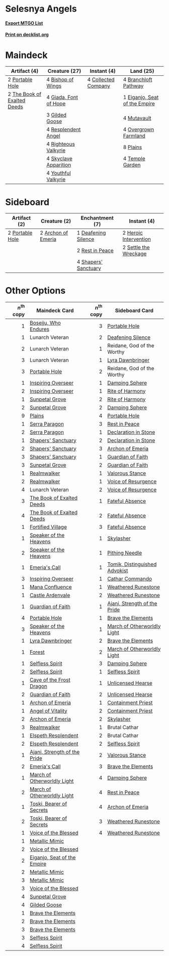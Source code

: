 # Selesnya Angels

#### [Export MTGO List](../collection/Selesnya%20Angels/Selesnya%20Angels.txt)
#### [Print on decklist.org](http://decklist.org/?deckmain=4%09Bishop%20of%20Wings%0A4%09Branchloft%20Pathway%0A4%09Collected%20Company%0A1%09Eiganjo,%20Seat%20of%20the%20Empire%0A4%09Giada,%20Font%20of%20Hope%0A3%09Gilded%20Goose%0A4%09Mutavault%0A4%09Overgrown%20Farmland%0A8%09Plains%0A2%09Portable%20Hole%0A4%09Resplendent%20Angel%0A4%09Righteous%20Valkyrie%0A4%09Skyclave%20Apparition%0A4%09Temple%20Garden%0A2%09The%20Book%20of%20Exalted%20Deeds%0A4%09Youthful%20Valkyrie&deckside=2%09Archon%20of%20Emeria%0A1%09Deafening%20Silence%0A2%09Heroic%20Intervention%0A2%09Portable%20Hole%0A2%09Rest%20in%20Peace%0A2%09Settle%20the%20Wreckage%0A4%09Shapers'%20Sanctuary)
# Maindeck

|                                             Artifact (4)                                             |                                         Creature (27)                                          |                                         Instant (4)                                          |                                               Land (25)                                                |
|------------------------------------------------------------------------------------------------------|------------------------------------------------------------------------------------------------|----------------------------------------------------------------------------------------------|--------------------------------------------------------------------------------------------------------|
|2 [Portable Hole](http://gatherer.wizards.com/Pages/Card/Details.aspx?multiverseid=527320)            |4 [Bishop of Wings](http://gatherer.wizards.com/Pages/Card/Details.aspx?multiverseid=466762)    |4 [Collected Company](http://gatherer.wizards.com/Pages/Card/Details.aspx?multiverseid=394519)|4 [Branchloft Pathway](http://gatherer.wizards.com/Pages/Card/Details.aspx?multiverseid=491909)         |
|2 [The Book of Exalted Deeds](http://gatherer.wizards.com/Pages/Card/Details.aspx?multiverseid=527291)|4 [Giada, Font of Hope](http://gatherer.wizards.com/Pages/Card/Details.aspx?multiverseid=555215)|                                                                                              |1 [Eiganjo, Seat of the Empire](http://gatherer.wizards.com/Pages/Card/Details.aspx?multiverseid=548581)|
|                                                                                                      |3 [Gilded Goose](http://gatherer.wizards.com/Pages/Card/Details.aspx?multiverseid=473122)       |                                                                                              |4 [Mutavault](http://gatherer.wizards.com/Pages/Card/Details.aspx?multiverseid=370733)                  |
|                                                                                                      |4 [Resplendent Angel](http://gatherer.wizards.com/Pages/Card/Details.aspx?multiverseid=447170)  |                                                                                              |4 [Overgrown Farmland](http://gatherer.wizards.com/Pages/Card/Details.aspx?multiverseid=535064)         |
|                                                                                                      |4 [Righteous Valkyrie](http://gatherer.wizards.com/Pages/Card/Details.aspx?multiverseid=503630) |                                                                                              |8 [Plains](http://gatherer.wizards.com/Pages/Card/Details.aspx?multiverseid=439856)                     |
|                                                                                                      |4 [Skyclave Apparition](http://gatherer.wizards.com/Pages/Card/Details.aspx?multiverseid=495603)|                                                                                              |4 [Temple Garden](http://gatherer.wizards.com/Pages/Card/Details.aspx?multiverseid=405112)              |
|                                                                                                      |4 [Youthful Valkyrie](http://gatherer.wizards.com/Pages/Card/Details.aspx?multiverseid=506924)  |                                                                                              |                                                                                                        |


# Sideboard

|                                       Artifact (2)                                       |                                        Creature (2)                                         |                                        Enchantment (7)                                        |                                          Instant (4)                                           |
|------------------------------------------------------------------------------------------|---------------------------------------------------------------------------------------------|-----------------------------------------------------------------------------------------------|------------------------------------------------------------------------------------------------|
|2 [Portable Hole](http://gatherer.wizards.com/Pages/Card/Details.aspx?multiverseid=527320)|2 [Archon of Emeria](http://gatherer.wizards.com/Pages/Card/Details.aspx?multiverseid=495594)|1 [Deafening Silence](http://gatherer.wizards.com/Pages/Card/Details.aspx?multiverseid=472972) |2 [Heroic Intervention](http://gatherer.wizards.com/Pages/Card/Details.aspx?multiverseid=423776)|
|                                                                                          |                                                                                             |2 [Rest in Peace](http://gatherer.wizards.com/Pages/Card/Details.aspx?multiverseid=442021)     |2 [Settle the Wreckage](http://gatherer.wizards.com/Pages/Card/Details.aspx?multiverseid=435186)|
|                                                                                          |                                                                                             |4 [Shapers' Sanctuary](http://gatherer.wizards.com/Pages/Card/Details.aspx?multiverseid=435362)|                                                                                                |


# Other Options

|*n*<sup>th</sup> copy|                                             Maindeck Card                                             |*n*<sup>th</sup> copy|                                             Sideboard Card                                             |
|--------------------:|-------------------------------------------------------------------------------------------------------|--------------------:|--------------------------------------------------------------------------------------------------------|
|                    1|[Boseiju, Who Endures](http://gatherer.wizards.com/Pages/Card/Details.aspx?multiverseid=548579)        |                    3|[Portable Hole](http://gatherer.wizards.com/Pages/Card/Details.aspx?multiverseid=527320)                |
|                    1|Lunarch Veteran                                                                                        |                    2|[Deafening Silence](http://gatherer.wizards.com/Pages/Card/Details.aspx?multiverseid=472972)            |
|                    2|Lunarch Veteran                                                                                        |                    1|Reidane, God of the Worthy                                                                              |
|                    3|Lunarch Veteran                                                                                        |                    1|[Lyra Dawnbringer](http://gatherer.wizards.com/Pages/Card/Details.aspx?multiverseid=442914)             |
|                    3|[Portable Hole](http://gatherer.wizards.com/Pages/Card/Details.aspx?multiverseid=527320)               |                    2|Reidane, God of the Worthy                                                                              |
|                    1|[Inspiring Overseer](http://gatherer.wizards.com/Pages/Card/Details.aspx?multiverseid=555219)          |                    1|[Damping Sphere](http://gatherer.wizards.com/Pages/Card/Details.aspx?multiverseid=443101)               |
|                    2|[Inspiring Overseer](http://gatherer.wizards.com/Pages/Card/Details.aspx?multiverseid=555219)          |                    1|[Rite of Harmony](http://gatherer.wizards.com/Pages/Card/Details.aspx?multiverseid=535032)              |
|                    1|[Sunpetal Grove](http://gatherer.wizards.com/Pages/Card/Details.aspx?multiverseid=420946)              |                    2|[Rite of Harmony](http://gatherer.wizards.com/Pages/Card/Details.aspx?multiverseid=535032)              |
|                    2|[Sunpetal Grove](http://gatherer.wizards.com/Pages/Card/Details.aspx?multiverseid=420946)              |                    2|[Damping Sphere](http://gatherer.wizards.com/Pages/Card/Details.aspx?multiverseid=443101)               |
|                    9|[Plains](http://gatherer.wizards.com/Pages/Card/Details.aspx?multiverseid=439856)                      |                    4|[Portable Hole](http://gatherer.wizards.com/Pages/Card/Details.aspx?multiverseid=527320)                |
|                    1|[Serra Paragon](http://gatherer.wizards.com/Pages/Card/Details.aspx?multiverseid=574512)               |                    3|[Rest in Peace](http://gatherer.wizards.com/Pages/Card/Details.aspx?multiverseid=442021)                |
|                    2|[Serra Paragon](http://gatherer.wizards.com/Pages/Card/Details.aspx?multiverseid=574512)               |                    1|[Declaration in Stone](http://gatherer.wizards.com/Pages/Card/Details.aspx?multiverseid=409750)         |
|                    1|[Shapers' Sanctuary](http://gatherer.wizards.com/Pages/Card/Details.aspx?multiverseid=435362)          |                    2|[Declaration in Stone](http://gatherer.wizards.com/Pages/Card/Details.aspx?multiverseid=409750)         |
|                    2|[Shapers' Sanctuary](http://gatherer.wizards.com/Pages/Card/Details.aspx?multiverseid=435362)          |                    3|[Archon of Emeria](http://gatherer.wizards.com/Pages/Card/Details.aspx?multiverseid=495594)             |
|                    3|[Shapers' Sanctuary](http://gatherer.wizards.com/Pages/Card/Details.aspx?multiverseid=435362)          |                    1|[Guardian of Faith](http://gatherer.wizards.com/Pages/Card/Details.aspx?multiverseid=527305)            |
|                    3|[Sunpetal Grove](http://gatherer.wizards.com/Pages/Card/Details.aspx?multiverseid=420946)              |                    2|[Guardian of Faith](http://gatherer.wizards.com/Pages/Card/Details.aspx?multiverseid=527305)            |
|                    1|[Realmwalker](http://gatherer.wizards.com/Pages/Card/Details.aspx?multiverseid=503804)                 |                    1|[Valorous Stance](http://gatherer.wizards.com/Pages/Card/Details.aspx?multiverseid=391950)              |
|                    2|[Realmwalker](http://gatherer.wizards.com/Pages/Card/Details.aspx?multiverseid=503804)                 |                    1|[Voice of Resurgence](http://gatherer.wizards.com/Pages/Card/Details.aspx?multiverseid=368951)          |
|                    4|Lunarch Veteran                                                                                        |                    2|[Voice of Resurgence](http://gatherer.wizards.com/Pages/Card/Details.aspx?multiverseid=368951)          |
|                    3|[The Book of Exalted Deeds](http://gatherer.wizards.com/Pages/Card/Details.aspx?multiverseid=527291)   |                    1|[Fateful Absence](http://gatherer.wizards.com/Pages/Card/Details.aspx?multiverseid=534774)              |
|                    4|[The Book of Exalted Deeds](http://gatherer.wizards.com/Pages/Card/Details.aspx?multiverseid=527291)   |                    2|[Fateful Absence](http://gatherer.wizards.com/Pages/Card/Details.aspx?multiverseid=534774)              |
|                    1|[Fortified Village](http://gatherer.wizards.com/Pages/Card/Details.aspx?multiverseid=410042)           |                    3|[Fateful Absence](http://gatherer.wizards.com/Pages/Card/Details.aspx?multiverseid=534774)              |
|                    1|[Speaker of the Heavens](http://gatherer.wizards.com/Pages/Card/Details.aspx?multiverseid=488246)      |                    1|[Skylasher](http://gatherer.wizards.com/Pages/Card/Details.aspx?multiverseid=369083)                    |
|                    2|[Speaker of the Heavens](http://gatherer.wizards.com/Pages/Card/Details.aspx?multiverseid=488246)      |                    1|[Pithing Needle](http://gatherer.wizards.com/Pages/Card/Details.aspx?multiverseid=129526)               |
|                    1|[Emeria's Call](http://gatherer.wizards.com/Pages/Card/Details.aspx?multiverseid=491633)               |                    1|[Tomik, Distinguished Advokist](http://gatherer.wizards.com/Pages/Card/Details.aspx?multiverseid=460961)|
|                    3|[Inspiring Overseer](http://gatherer.wizards.com/Pages/Card/Details.aspx?multiverseid=555219)          |                    1|[Cathar Commando](http://gatherer.wizards.com/Pages/Card/Details.aspx?multiverseid=534764)              |
|                    1|[Mana Confluence](http://gatherer.wizards.com/Pages/Card/Details.aspx?multiverseid=409573)             |                    1|[Weathered Runestone](http://gatherer.wizards.com/Pages/Card/Details.aspx?multiverseid=503863)          |
|                    1|[Castle Ardenvale](http://gatherer.wizards.com/Pages/Card/Details.aspx?multiverseid=473200)            |                    2|[Weathered Runestone](http://gatherer.wizards.com/Pages/Card/Details.aspx?multiverseid=503863)          |
|                    1|[Guardian of Faith](http://gatherer.wizards.com/Pages/Card/Details.aspx?multiverseid=527305)           |                    1|[Ajani, Strength of the Pride](http://gatherer.wizards.com/Pages/Card/Details.aspx?multiverseid=466756) |
|                    4|[Portable Hole](http://gatherer.wizards.com/Pages/Card/Details.aspx?multiverseid=527320)               |                    1|[Brave the Elements](http://gatherer.wizards.com/Pages/Card/Details.aspx?multiverseid=389450)           |
|                    3|[Speaker of the Heavens](http://gatherer.wizards.com/Pages/Card/Details.aspx?multiverseid=488246)      |                    1|[March of Otherworldly Light](http://gatherer.wizards.com/Pages/Card/Details.aspx?multiverseid=548321)  |
|                    1|[Lyra Dawnbringer](http://gatherer.wizards.com/Pages/Card/Details.aspx?multiverseid=442914)            |                    2|[Brave the Elements](http://gatherer.wizards.com/Pages/Card/Details.aspx?multiverseid=389450)           |
|                    1|[Forest](http://gatherer.wizards.com/Pages/Card/Details.aspx?multiverseid=439860)                      |                    2|[March of Otherworldly Light](http://gatherer.wizards.com/Pages/Card/Details.aspx?multiverseid=548321)  |
|                    1|[Selfless Spirit](http://gatherer.wizards.com/Pages/Card/Details.aspx?multiverseid=414332)             |                    3|[Damping Sphere](http://gatherer.wizards.com/Pages/Card/Details.aspx?multiverseid=443101)               |
|                    2|[Selfless Spirit](http://gatherer.wizards.com/Pages/Card/Details.aspx?multiverseid=414332)             |                    1|[Selfless Spirit](http://gatherer.wizards.com/Pages/Card/Details.aspx?multiverseid=414332)              |
|                    1|[Cave of the Frost Dragon](http://gatherer.wizards.com/Pages/Card/Details.aspx?multiverseid=527540)    |                    1|[Unlicensed Hearse](http://gatherer.wizards.com/Pages/Card/Details.aspx?multiverseid=555447)            |
|                    2|[Guardian of Faith](http://gatherer.wizards.com/Pages/Card/Details.aspx?multiverseid=527305)           |                    2|[Unlicensed Hearse](http://gatherer.wizards.com/Pages/Card/Details.aspx?multiverseid=555447)            |
|                    1|[Archon of Emeria](http://gatherer.wizards.com/Pages/Card/Details.aspx?multiverseid=495594)            |                    1|[Containment Priest](http://gatherer.wizards.com/Pages/Card/Details.aspx?multiverseid=389470)           |
|                    1|[Angel of Vitality](http://gatherer.wizards.com/Pages/Card/Details.aspx?multiverseid=466758)           |                    2|[Containment Priest](http://gatherer.wizards.com/Pages/Card/Details.aspx?multiverseid=389470)           |
|                    2|[Archon of Emeria](http://gatherer.wizards.com/Pages/Card/Details.aspx?multiverseid=495594)            |                    2|[Skylasher](http://gatherer.wizards.com/Pages/Card/Details.aspx?multiverseid=369083)                    |
|                    3|[Realmwalker](http://gatherer.wizards.com/Pages/Card/Details.aspx?multiverseid=503804)                 |                    1|Brutal Cathar                                                                                           |
|                    1|[Elspeth Resplendent](http://gatherer.wizards.com/Pages/Card/Details.aspx?multiverseid=555212)         |                    2|Brutal Cathar                                                                                           |
|                    2|[Elspeth Resplendent](http://gatherer.wizards.com/Pages/Card/Details.aspx?multiverseid=555212)         |                    2|[Selfless Spirit](http://gatherer.wizards.com/Pages/Card/Details.aspx?multiverseid=414332)              |
|                    1|[Ajani, Strength of the Pride](http://gatherer.wizards.com/Pages/Card/Details.aspx?multiverseid=466756)|                    2|[Valorous Stance](http://gatherer.wizards.com/Pages/Card/Details.aspx?multiverseid=391950)              |
|                    2|[Emeria's Call](http://gatherer.wizards.com/Pages/Card/Details.aspx?multiverseid=491633)               |                    3|[Brave the Elements](http://gatherer.wizards.com/Pages/Card/Details.aspx?multiverseid=389450)           |
|                    1|[March of Otherworldly Light](http://gatherer.wizards.com/Pages/Card/Details.aspx?multiverseid=548321) |                    4|[Damping Sphere](http://gatherer.wizards.com/Pages/Card/Details.aspx?multiverseid=443101)               |
|                    2|[March of Otherworldly Light](http://gatherer.wizards.com/Pages/Card/Details.aspx?multiverseid=548321) |                    4|[Rest in Peace](http://gatherer.wizards.com/Pages/Card/Details.aspx?multiverseid=442021)                |
|                    1|[Toski, Bearer of Secrets](http://gatherer.wizards.com/Pages/Card/Details.aspx?multiverseid=503813)    |                    4|[Archon of Emeria](http://gatherer.wizards.com/Pages/Card/Details.aspx?multiverseid=495594)             |
|                    2|[Toski, Bearer of Secrets](http://gatherer.wizards.com/Pages/Card/Details.aspx?multiverseid=503813)    |                    3|[Weathered Runestone](http://gatherer.wizards.com/Pages/Card/Details.aspx?multiverseid=503863)          |
|                    1|[Voice of the Blessed](http://gatherer.wizards.com/Pages/Card/Details.aspx?multiverseid=540879)        |                    4|[Weathered Runestone](http://gatherer.wizards.com/Pages/Card/Details.aspx?multiverseid=503863)          |
|                    1|[Metallic Mimic](http://gatherer.wizards.com/Pages/Card/Details.aspx?multiverseid=423831)              |                     |                                                                                                        |
|                    2|[Voice of the Blessed](http://gatherer.wizards.com/Pages/Card/Details.aspx?multiverseid=540879)        |                     |                                                                                                        |
|                    2|[Eiganjo, Seat of the Empire](http://gatherer.wizards.com/Pages/Card/Details.aspx?multiverseid=548581) |                     |                                                                                                        |
|                    2|[Metallic Mimic](http://gatherer.wizards.com/Pages/Card/Details.aspx?multiverseid=423831)              |                     |                                                                                                        |
|                    3|[Metallic Mimic](http://gatherer.wizards.com/Pages/Card/Details.aspx?multiverseid=423831)              |                     |                                                                                                        |
|                    3|[Voice of the Blessed](http://gatherer.wizards.com/Pages/Card/Details.aspx?multiverseid=540879)        |                     |                                                                                                        |
|                    4|[Sunpetal Grove](http://gatherer.wizards.com/Pages/Card/Details.aspx?multiverseid=420946)              |                     |                                                                                                        |
|                    4|[Gilded Goose](http://gatherer.wizards.com/Pages/Card/Details.aspx?multiverseid=473122)                |                     |                                                                                                        |
|                    1|[Brave the Elements](http://gatherer.wizards.com/Pages/Card/Details.aspx?multiverseid=389450)          |                     |                                                                                                        |
|                    2|[Brave the Elements](http://gatherer.wizards.com/Pages/Card/Details.aspx?multiverseid=389450)          |                     |                                                                                                        |
|                    3|[Brave the Elements](http://gatherer.wizards.com/Pages/Card/Details.aspx?multiverseid=389450)          |                     |                                                                                                        |
|                    3|[Selfless Spirit](http://gatherer.wizards.com/Pages/Card/Details.aspx?multiverseid=414332)             |                     |                                                                                                        |
|                    4|[Selfless Spirit](http://gatherer.wizards.com/Pages/Card/Details.aspx?multiverseid=414332)             |                     |                                                                                                        |

